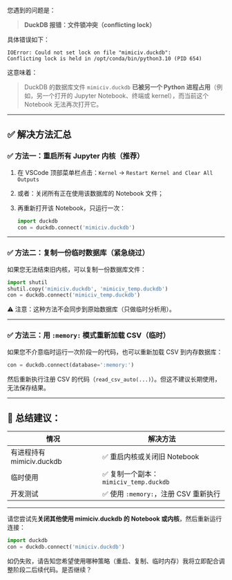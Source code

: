 您遇到的问题是：

> **DuckDB 报错：文件锁冲突（conflicting lock）**

具体错误如下：

```
IOError: Could not set lock on file "mimiciv.duckdb":
Conflicting lock is held in /opt/conda/bin/python3.10 (PID 654)
```

这意味着：

> DuckDB 的数据库文件 `mimiciv.duckdb` **已被另一个 Python 进程占用**（例如，另一个打开的 Jupyter Notebook、终端或 kernel），而当前这个 Notebook 无法再次打开它。

---

## ✅ 解决方法汇总

### ✅ 方法一：重启所有 Jupyter 内核（推荐）

1. 在 VSCode 顶部菜单栏点击：`Kernel` → `Restart Kernel and Clear All Outputs`
2. 或者：关闭所有正在使用该数据库的 Notebook 文件；
3. 再重新打开该 Notebook，只运行一次：

   ```python
   import duckdb
   con = duckdb.connect('mimiciv.duckdb')
   ```

---

### ✅ 方法二：复制一份临时数据库（紧急绕过）

如果您无法结束旧内核，可以复制一份数据库文件：

```python
import shutil
shutil.copy('mimiciv.duckdb', 'mimiciv_temp.duckdb')
con = duckdb.connect('mimiciv_temp.duckdb')
```

⚠️ 注意：这种方法不会同步到原始数据库（只做临时分析用）。

---

### ✅ 方法三：用 `:memory:` 模式重新加载 CSV（临时）

如果您不介意临时运行一次阶段一的代码，也可以重新加载 CSV 到内存数据库：

```python
con = duckdb.connect(database=':memory:')
```

然后重新执行注册 CSV 的代码（`read_csv_auto(...)`）。但这不建议长期使用，无法保存结果。

---

## 🧠 总结建议：

| 情况                   | 解决方法                           |
| -------------------- | ------------------------------ |
| 有进程持有 mimiciv.duckdb | ✅ 重启内核或关闭旧 Notebook            |
| 临时使用                 | ✅ 复制一个副本：`mimiciv_temp.duckdb` |
| 开发测试                 | ✅ 使用 `:memory:`，注册 CSV 重新执行    |

---

请您尝试先**关闭其他使用 mimiciv.duckdb 的 Notebook 或内核**，然后重新运行连接：

```python
import duckdb
con = duckdb.connect('mimiciv.duckdb')
```

如仍失败，请告知您希望使用哪种策略（重启、复制、临时内存）我将立即配合调整阶段二后续代码。是否继续？
